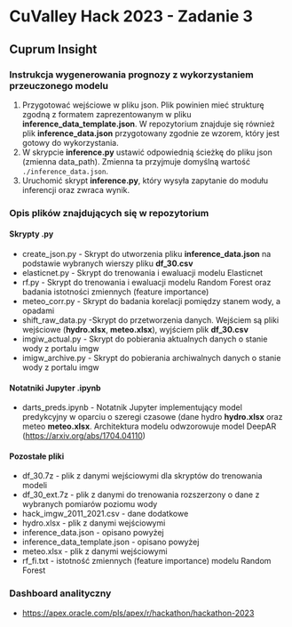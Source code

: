 # CuValley Hack 2023 - Zadanie 3 #
## Cuprum Insight ##

### Instrukcja wygenerowania prognozy z wykorzystaniem przeuczonego modelu ###

1. Przygotować wejściowe w pliku json. Plik powinien mieć strukturę zgodną z formatem zaprezentowanym w pliku **inference_data_template.json**. W repozytorium znajduje się również plik **inference_data.json** przygotowany zgodnie ze wzorem, który jest gotowy do wykorzystania.
2. W skrypcie **inference.py** ustawić odpowiednią ścieżkę do pliku json (zmienna data_path). Zmienna ta przyjmuje domyślną wartość `./inference_data.json`.
3. Uruchomić skrypt **inference.py**, który wysyła zapytanie do modułu inferencji oraz zwraca wynik.

### Opis plików znajdujących się w repozytorium ###

#### Skrypty .py ####

* create_json.py - Skrypt do utworzenia pliku **inference_data.json** na podstawie wybranych wierszy pliku **df_30.csv**
* elasticnet.py - Skrypt do trenowania i ewaluacji modelu Elasticnet 
* rf.py - Skrypt do trenowania i ewaluacji modelu Random Forest oraz badania istotności zmiennych (feature importance) 
* meteo_corr.py - Skrypt do badania korelacji pomiędzy stanem wody, a opadami 
* shift_raw_data.py -Skrypt do przetworzenia danych. Wejściem są pliki wejściowe (**hydro.xlsx**, **meteo.xlsx**), wyjściem plik **df_30.csv**
* imgiw_actual.py - Skrypt do pobierania aktualnych danych o stanie wody z portalu imgw
* imigw_archive.py - Skrypt do pobierania archiwalnych danych o stanie wody z portalu imgw

#### Notatniki Jupyter .ipynb ####

* darts_preds.ipynb - Notatnik Jupyter implementujący model predykcyjny w oparciu o szeregi czasowe (dane hydro **hydro.xlsx** oraz meteo **meteo.xlsx**. Architektura modelu odwzorowuje model DeepAR (https://arxiv.org/abs/1704.04110)

#### Pozostałe pliki ####

* df_30.7z - plik z danymi wejściowymi dla skryptów do trenowania modeli
* df_30_ext.7z - plik z danymi do trenowania rozszerzony o dane z wybranych pomiarów poziomu wody
* hack_imgw_2011_2021.csv - dane dodatkowe
* hydro.xlsx - plik z danymi wejściowymi
* inference_data.json - opisano powyżej
* inference_data_template.json - opisano powyżej
* meteo.xlsx - plik z danymi wejściowymi
* rf_fi.txt - istotność zmiennych (feature importance) modelu Random Forest

### Dashboard analityczny ###

 * https://apex.oracle.com/pls/apex/r/hackathon/hackathon-2023
